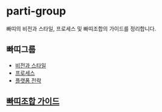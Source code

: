 
# parti-group

빠띠의 비전과 스타일, 프로세스 및 빠띠조합의 가이드를 정리합니다.

## 빠띠그룹

* [비전과 스타일](http://docs.parti.xyz/docs/vision-style/)
* [프로세스](http://docs.parti.xyz/docs/process/)
* [플랫폼 전략](http://docs.parti.xyz/docs/platforms/)

## [빠띠조합 가이드](https://github.com/parti-xyz/parti-group/blob/master/union-guide.md)
